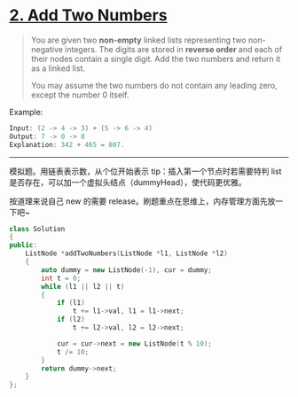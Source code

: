# [2. Add Two Numbers](https://leetcode.com/problems/add-two-numbers/)

> You are given two **non-empty** linked lists representing two non-negative integers. The digits are stored in **reverse order** and each of their nodes contain a single digit. Add the two numbers and return it as a linked list.
>
> You may assume the two numbers do not contain any leading zero, except the number 0 itself.

Example:

```c
Input: (2 -> 4 -> 3) + (5 -> 6 -> 4)
Output: 7 -> 0 -> 8
Explanation: 342 + 465 = 807.
```

---

模拟题。用链表表示数，从个位开始表示
tip：插入第一个节点时若需要特判 list 是否存在，可以加一个虚拟头结点（dummyHead），使代码更优雅。

按道理来说自己 new 的需要 release。刷题重点在思维上，内存管理方面先放一下吧~

```c++
class Solution
{
public:
    ListNode *addTwoNumbers(ListNode *l1, ListNode *l2)
    {
        auto dummy = new ListNode(-1), cur = dummy;
        int t = 0;
        while (l1 || l2 || t)
        {
            if (l1)
                t += l1->val, l1 = l1->next;
            if (l2)
                t += l2->val, l2 = l2->next;

            cur = cur->next = new ListNode(t % 10);
            t /= 10;
        }
        return dummy->next;
    }
};
```
